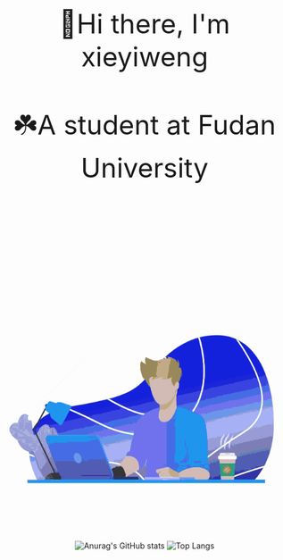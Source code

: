 
<div align="center">
  <font size='100'>
  <br>👋Hi there, I'm xieyiweng</br>
  <br>☘️A student at Fudan University</br>
  <br></br>
  </font>
  <!-- dynamic typing effect 动态打字效果 -->
  <![Typing SVG](https://readme-typing-svg.demolab.com?font=Fira+Code&pause=1000&color=17F797&center=true&vCenter=true&width=435&lines=Good+good+study%2C+day+day+up+!;啥也不会，啥都想学)>
  <!-- knock code pictures 敲代码的图片 -->
  <img src="https://github.com/xieyiweng/xieyiweng/blob/main/asset/coding.gif" />
  
  ![Anurag's GitHub stats](https://github-readme-stats.vercel.app/api?username=xieyiweng&show_icons=true&theme=vue-dark)
  ![Top Langs](https://github-readme-stats.vercel.app/api/top-langs/?username=xieyiweng&theme=vue-dark&layout=compact)
  
 </div>


<!--
**xieyiweng/xieyiweng** is a ✨ _special_ ✨ repository because its `README.md` (this file) appears on your GitHub profile.

Here are some ideas to get you started:

- 🔭 I’m currently working on ...
- 🌱 I’m currently learning ...
- 👯 I’m looking to collaborate on ...
- 🤔 I’m looking for help with ...
- 💬 Ask me about ...
- 📫 How to reach me: ...
- 😄 Pronouns: ...
- ⚡ Fun fact: ...
-->
